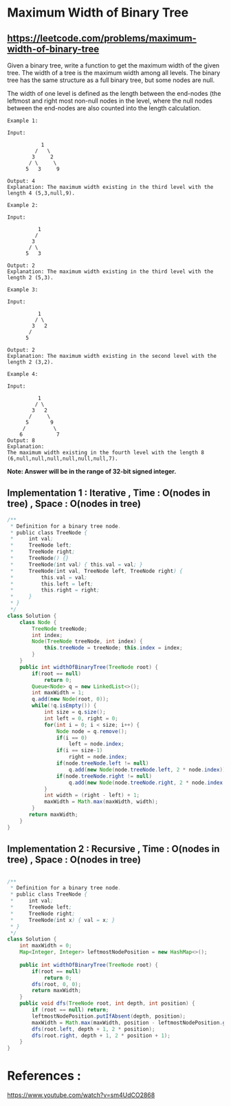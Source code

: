 # Maximum Width of Binary Tree
## https://leetcode.com/problems/maximum-width-of-binary-tree

Given a binary tree, write a function to get the maximum width of the given tree. The width of a tree is the maximum width among all levels. The binary tree has the same structure as a full binary tree, but some nodes are null.

The width of one level is defined as the length between the end-nodes (the leftmost and right most non-null nodes in the level, where the null nodes between the end-nodes are also counted into the length calculation.
```
Example 1:

Input: 

           1
         /   \
        3     2
       / \     \  
      5   3     9 

Output: 4
Explanation: The maximum width existing in the third level with the length 4 (5,3,null,9).

Example 2:

Input: 

          1
         /  
        3    
       / \       
      5   3     

Output: 2
Explanation: The maximum width existing in the third level with the length 2 (5,3).

Example 3:

Input: 

          1
         / \
        3   2 
       /        
      5      

Output: 2
Explanation: The maximum width existing in the second level with the length 2 (3,2).

Example 4:

Input: 

          1
         / \
        3   2
       /     \  
      5       9 
     /         \
    6           7
Output: 8
Explanation:
The maximum width existing in the fourth level with the length 8 (6,null,null,null,null,null,null,7).
```

**Note: Answer will be in the range of 32-bit signed integer.**

## Implementation 1 : Iterative , Time : O(nodes in tree) , Space : O(nodes in tree)
```java
/**
 * Definition for a binary tree node.
 * public class TreeNode {
 *     int val;
 *     TreeNode left;
 *     TreeNode right;
 *     TreeNode() {}
 *     TreeNode(int val) { this.val = val; }
 *     TreeNode(int val, TreeNode left, TreeNode right) {
 *         this.val = val;
 *         this.left = left;
 *         this.right = right;
 *     }
 * }
 */
class Solution {
    class Node {
        TreeNode treeNode;
        int index;
        Node(TreeNode treeNode, int index) {
            this.treeNode = treeNode; this.index = index;
        }
    }
    public int widthOfBinaryTree(TreeNode root) {
        if(root == null)
            return 0;
        Queue<Node> q = new LinkedList<>();
        int maxWidth = 1;
        q.add(new Node(root, 0));
        while(!q.isEmpty()) {
            int size = q.size();
            int left = 0, right = 0;
            for(int i = 0; i < size; i++) {
                Node node = q.remove();
                if(i == 0)
                    left = node.index;
                if(i == size-1)
                    right = node.index;
                if(node.treeNode.left != null)
                    q.add(new Node(node.treeNode.left, 2 * node.index));
                if(node.treeNode.right != null)
                    q.add(new Node(node.treeNode.right, 2 * node.index + 1));
            }
            int width = (right - left) + 1;
            maxWidth = Math.max(maxWidth, width);
        }
       return maxWidth; 
    }
}
```

## Implementation 2 : Recursive , Time : O(nodes in tree) , Space : O(nodes in tree)

```java

/**
 * Definition for a binary tree node.
 * public class TreeNode {
 *     int val;
 *     TreeNode left;
 *     TreeNode right;
 *     TreeNode(int x) { val = x; }
 * }
 */
class Solution {
    int maxWidth = 0;
    Map<Integer, Integer> leftmostNodePosition = new HashMap<>();
    
    public int widthOfBinaryTree(TreeNode root) {
        if(root == null)
            return 0;
        dfs(root, 0, 0);
        return maxWidth;
    }
    public void dfs(TreeNode root, int depth, int position) {
        if (root == null) return;
        leftmostNodePosition.putIfAbsent(depth, position);
        maxWidth = Math.max(maxWidth, position - leftmostNodePosition.get(depth) + 1);
        dfs(root.left, depth + 1, 2 * position);
        dfs(root.right, depth + 1, 2 * position + 1);
    }
}

```

# References :
https://www.youtube.com/watch?v=sm4UdCO2868
